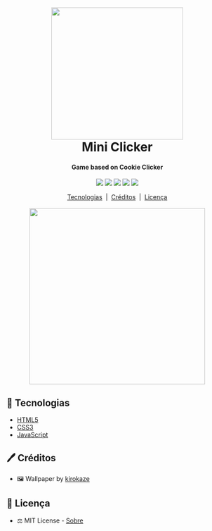 <div align="center">
	<h1>
		<img src="https://i.imgur.com/WRdcjLM.png" width="300px"><br/>
		Mini Clicker
	</h1>
	<h4>Game based on Cookie Clicker</h4>
	<p>
	<img src="https://img.shields.io/github/languages/top/joaovictornsv/mini-clicker-js">
	<img src="https://img.shields.io/github/languages/count/joaovictornsv/mini-clicker-js">
	<img src="https://img.shields.io/github/last-commit/joaovictornsv/mini-clicker-js">
	<img src="https://img.shields.io/github/repo-size/joaovictornsv/mini-clicker-js">
	 <a href="https://github.com/joaovictornsv/tcc-peg/blob/master/LICENSE">
	    <img src="https://img.shields.io/github/license/joaovictornsv/mini-clicker-js">
	</a>
</p>
<a href=#telescope-tecnologias>Tecnologias</a>&nbsp&nbsp|&nbsp&nbsp<a href="#pen-créditos">Créditos</a>&nbsp&nbsp|&nbsp&nbsp<a href="#memo-licença">Licença</a><br/><br/>
<img width="400" src="https://github.com/joaovictornsv/mini-clicker-js/blob/master/readme-gif.gif?raw=true">
</div>


## :telescope: Tecnologias

* [HTML5](https://developer.mozilla.org/pt-BR/docs/Web/HTML)
* [CSS3](https://developer.mozilla.org/pt-BR/docs/Web/CSS)
* [JavaScript](https://developer.mozilla.org/pt-BR/docs/Web/JavaScript)


## :pen: Créditos

* :framed_picture: Wallpaper by [kirokaze]([https://www.deviantart.com/kirokaze](https://www.deviantart.com/kirokaze))


## :memo: Licença
  
* :balance_scale: MIT License - [Sobre](https://github.com/joaovictornsv/tcc-peg/blob/master/LICENSE)
